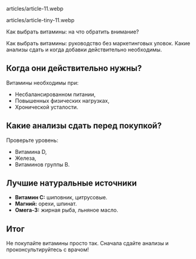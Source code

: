 articles/article-11.webp  

articles/article-tiny-11.webp  

Как выбрать витамины: на что обратить внимание?

Как выбрать витамины: руководство без маркетинговых уловок. Какие анализы сдать и когда добавки действительно необходимы.

## Когда они действительно нужны?  

Витамины необходимы при:  
- Несбалансированном питании,  
- Повышенных физических нагрузках,  
- Хронической усталости.  

## Какие анализы сдать перед покупкой?  

Проверьте уровень:  
- Витамина D,  
- Железа,  
- Витаминов группы B.  

## Лучшие натуральные источники  

- **Витамин С:** шиповник, цитрусовые.  
- **Магний:** орехи, шпинат.  
- **Омега-3:** жирная рыба, льняное масло.  

## Итог  

Не покупайте витамины просто так. Сначала сдайте анализы и проконсультируйтесь с врачом!  
